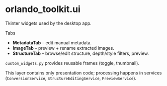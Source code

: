 # orlando_toolkit.ui

Tkinter widgets used by the desktop app.

Tabs
* **MetadataTab** – edit manual metadata.
* **ImageTab** – preview + rename extracted images.
* **StructureTab** – browse/edit structure, depth/style filters, preview.

`custom_widgets.py` provides reusable frames (toggle, thumbnail).

This layer contains only presentation code; processing happens in services (`ConversionService`, `StructureEditingService`, `PreviewService`).